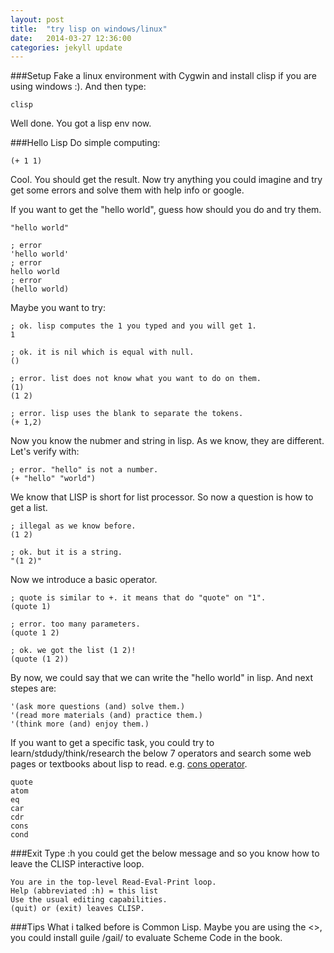 ```yaml
---
layout: post
title:  "try lisp on windows/linux"
date:   2014-03-27 12:36:00
categories: jekyll update
---
```


###Setup
Fake a linux environment with Cygwin and install clisp if you are using windows :). And then type:

    clisp

Well done. You got a lisp env now.

###Hello Lisp
Do simple computing:

    (+ 1 1)

Cool. You should get the result. Now try anything you could imagine and try get some errors and solve them with help info or google.

If you want to get the "hello world", guess how should you do and try them.

    "hello world"

    ; error
    'hello world' 
    ; error
    hello world 
    ; error
    (hello world)

Maybe you want to try:

    ; ok. lisp computes the 1 you typed and you will get 1.
    1

    ; ok. it is nil which is equal with null.
    ()

    ; error. list does not know what you want to do on them. 
    (1)
    (1 2)

    ; error. lisp uses the blank to separate the tokens.
    (+ 1,2)

Now you know the nubmer and string in lisp. As we know, they are different. Let's verify with:

    ; error. "hello" is not a number.
    (+ "hello" "world") 
 
We know that LISP is short for list processor. So now a question is how to get a list.

    ; illegal as we know before.
    (1 2) 

    ; ok. but it is a string.
    "(1 2)" 

Now we introduce a basic operator.

    ; quote is similar to +. it means that do "quote" on "1".
    (quote 1)

    ; error. too many parameters.
    (quote 1 2)

    ; ok. we got the list (1 2)!
    (quote (1 2))

By now, we could say that we can write the "hello world" in lisp. And next stepes are:

    '(ask more questions (and) solve them.)
    '(read more materials (and) practice them.)
    '(think more (and) enjoy them.)

If you want to get a specific task, you could try to learn/stdudy/think/research the below 7 operators and search some web pages or textbooks about lisp to read. e.g. [cons operator](http://en.wikepedia.org/wike/Cons).

    quote
    atom
    eq
    car
    cdr
    cons
    cond

###Exit
Type :h you could get the below message and so you know how to leave the CLISP interactive loop.

    You are in the top-level Read-Eval-Print loop.
    Help (abbreviated :h) = this list
    Use the usual editing capabilities.
    (quit) or (exit) leaves CLISP.

###Tips
What i talked before is Common Lisp. Maybe you are using the <<Structure and Interpretation of Computer Programs>>, you could install guile /gail/ to evaluate Scheme Code in the book.
